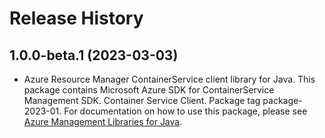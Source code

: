 # Release History

## 1.0.0-beta.1 (2023-03-03)

- Azure Resource Manager ContainerService client library for Java. This package contains Microsoft Azure SDK for ContainerService Management SDK. Container Service Client. Package tag package-2023-01. For documentation on how to use this package, please see [Azure Management Libraries for Java](https://aka.ms/azsdk/java/mgmt).
